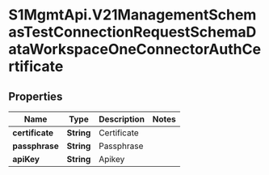 # S1MgmtApi.V21ManagementSchemasTestConnectionRequestSchemaDataWorkspaceOneConnectorAuthCertificate

## Properties
Name | Type | Description | Notes
------------ | ------------- | ------------- | -------------
**certificate** | **String** | Certificate | 
**passphrase** | **String** | Passphrase | 
**apiKey** | **String** | Apikey | 


